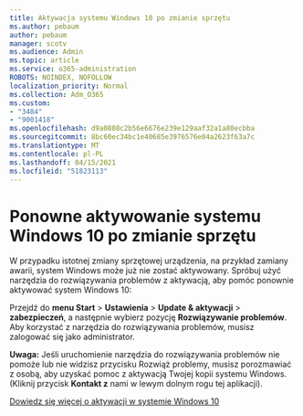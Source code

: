 ```yaml
---
title: Aktywacja systemu Windows 10 po zmianie sprzętu
ms.author: pebaum
author: pebaum
manager: scotv
ms.audience: Admin
ms.topic: article
ms.service: o365-administration
ROBOTS: NOINDEX, NOFOLLOW
localization_priority: Normal
ms.collection: Adm_O365
ms.custom:
- "3484"
- "9001418"
ms.openlocfilehash: d9a0808c2b56e6676e239e129aaf32a1a80ecbba
ms.sourcegitcommit: 8bc60ec34bc1e40685e3976576e04a2623f63a7c
ms.translationtype: MT
ms.contentlocale: pl-PL
ms.lasthandoff: 04/15/2021
ms.locfileid: "51823113"
---
```

# <a name="reactivating-windows-10-after-a-hardware-change"></a>Ponowne aktywowanie systemu Windows 10 po zmianie sprzętu

W przypadku istotnej zmiany sprzętowej urządzenia, na przykład zamiany awarii, system Windows może już nie zostać aktywowany. Spróbuj użyć narzędzia do rozwiązywania problemów z aktywacją, aby pomóc ponownie aktywować system Windows 10:

Przejdź do **menu Start**  >  **Ustawienia**  >  **Update & aktywacji**  >  **zabezpieczeń**, a następnie wybierz pozycję **Rozwiązywanie problemów**. Aby korzystać z narzędzia do rozwiązywania problemów, musisz zalogować się jako administrator.

**Uwaga:** Jeśli uruchomienie narzędzia do rozwiązywania problemów nie pomoże  lub nie widzisz przycisku Rozwiąż problemy, musisz porozmawiać z osobą, aby uzyskać pomoc z aktywacją Twojej kopii systemu Windows. (Kliknij przycisk **Kontakt z** nami w lewym dolnym rogu tej aplikacji).

[Dowiedz się więcej o aktywacji w systemie Windows 10](https://support.microsoft.com/help/12440/windows-10-activate)
